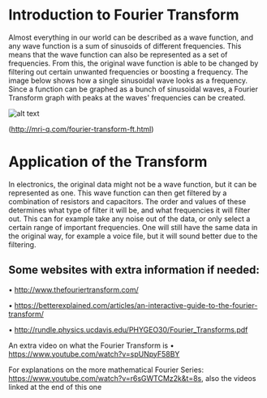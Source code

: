 # Introduction to Fourier Transform
Almost everything in our world can be described as a wave function, and any wave function is a sum of sinusoids of different frequencies. This means that the wave function can also be represented as a set of frequencies. From this, the original wave function is able to be changed by filtering out certain unwanted frequencies or boosting a frequency. The image below shows how a single sinusoidal wave looks as a frequency. Since a function can be graphed as a bunch of sinusoidal waves, a Fourier Transform graph with peaks at the waves' frequencies can be created.

 
![alt text](https://github.com/cpawley/HHG2-MSP-Physics/blob/Floris-Images/6.png)

(http://mri-q.com/fourier-transform-ft.html)

# Application of the Transform
In electronics, the original data might not be a wave function, but it can be represented as one. This wave function can then get filtered by a combination of resistors and capacitors. The order and values of these determines what type of filter it will be, and what frequencies it will filter out. This can for example take any noise out of the data, or only select a certain range of important frequencies. One will still have the same data in the original way, for example a voice file, but it will sound better due to the filtering. 


## Some websites with extra information if needed:

•	http://www.thefouriertransform.com/ 

•	https://betterexplained.com/articles/an-interactive-guide-to-the-fourier-transform/ 

•	http://rundle.physics.ucdavis.edu/PHYGEO30/Fourier_Transforms.pdf 

An extra video on what the Fourier Transform is
•	https://www.youtube.com/watch?v=spUNpyF58BY 

For explanations on the more mathematical Fourier Series:
https://www.youtube.com/watch?v=r6sGWTCMz2k&t=8s, also the videos linked at the end of this one 


